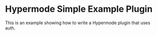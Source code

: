 # Hypermode Simple Example Plugin

This is an example showing how to write a Hypermode plugin that uses auth.
